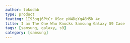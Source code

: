 ```yaml
---
author: tokodab
type: product
featimg: 1I93ogj6PtCr_8Soc_pN4DgYg48M5k_4c
title: I am The One Who Knocks Samsung Galaxy S9 Case
tags: [samsung, galaxy, s9]
category: [samsung]
---
```

